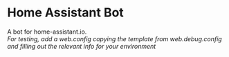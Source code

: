 # Home Assistant Bot #
A bot for home-assistant.io.
<br/>
*For testing, add a web.config copying the template from web.debug.config and filling out the relevant info for your environment*


